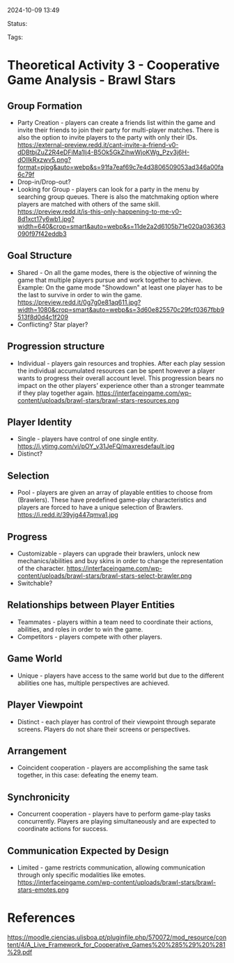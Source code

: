 2024-10-09 13:49

Status: 

Tags: 

# Theoretical Activity 3 - Cooperative Game Analysis - Brawl Stars

## Group Formation

- Party Creation - players can create a friends list within the game and invite their friends to join their party for multi-player matches. There is also the option to invite players to the party with only their IDs. https://external-preview.redd.it/cant-invite-a-friend-v0-dDBtbjZuZ2R4eDFiMa1lj4-B5Ok5GkZihwWjoKWg_Pzv3j6H-dOIlkRxzwv5.png?format=pjpg&auto=webp&s=91fa7eaf69c7e4d3806509053ad346a00fa6c79f
- Drop-in/Drop-out?
- Looking for Group - players can look for a party in the menu by searching group queues. There is also the matchmaking option where players are matched with others of the same skill. https://preview.redd.it/is-this-only-happening-to-me-v0-8d1xct17y6wb1.jpg?width=640&crop=smart&auto=webp&s=11de2a2d6105b71e020a036363090f97f42eddb3

## Goal Structure

- Shared - On all the game modes, there is the objective of winning the game that multiple players pursue and work together to achieve. Example: On the game mode "Showdown" at least one player has to be the last to survive in order to win the game. https://preview.redd.it/0g7g0e81aq611.jpg?width=1080&crop=smart&auto=webp&s=3d60e825570c29fcf0367fbb9513f8d0d4c1f209
- Conflicting? Star player?

## Progression structure

- Individual - players gain resources and trophies. After each play session the individual accumulated resources can be spent however a player wants to progress their overall account level. This progression bears no impact on the other players’ experience other than a stronger teammate if they play together again. https://interfaceingame.com/wp-content/uploads/brawl-stars/brawl-stars-resources.png

## Player Identity

- Single - players have control of one single entity. https://i.ytimg.com/vi/pOY_v31JeFQ/maxresdefault.jpg
- Distinct?

## Selection

- Pool - players are given an array of playable entities to choose from (Brawlers). These have predefined game-play characteristics and players are forced to have a unique selection of Brawlers. https://i.redd.it/39yjg447qmva1.jpg

## Progress

- Customizable - players can upgrade their brawlers, unlock new mechanics/abilities and buy skins in order to change the representation of the character. https://interfaceingame.com/wp-content/uploads/brawl-stars/brawl-stars-select-brawler.png
- Switchable?

## Relationships between Player Entities

- Teammates - players within a team need to coordinate their actions, abilities, and roles in order to win the game. 
- Competitors - players compete with other players.

## Game World

- Unique - players have access to the same world but due to the different abilities one has, multiple perspectives are achieved. 

## Player Viewpoint

- Distinct - each player has control of their viewpoint through separate screens. Players do not share their screens or perspectives.

## Arrangement

- Coincident cooperation - players are accomplishing the same task together, in this case: defeating the enemy team.

## Synchronicity 

- Concurrent cooperation - players have to perform game-play tasks concurrently. Players are playing simultaneously and are expected to coordinate actions for success.

## Communication Expected by Design

- Limited - game restricts communication, allowing communication through only specific modalities like emotes. https://interfaceingame.com/wp-content/uploads/brawl-stars/brawl-stars-emotes.png




# References

https://moodle.ciencias.ulisboa.pt/pluginfile.php/570072/mod_resource/content/4/A_Live_Framework_for_Cooperative_Games%20%285%29%20%281%29.pdf
